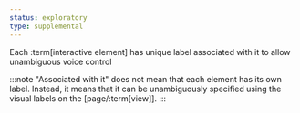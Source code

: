 ```yaml
---
status: exploratory
type: supplemental
---
```


Each :term[interactive element] has unique label associated with it to allow unambiguous voice control

:::note
"Associated with it" does not mean that each element has its own label. Instead, it means that it can be unambiguously specified using the visual labels on the [page/:term[view]].
:::